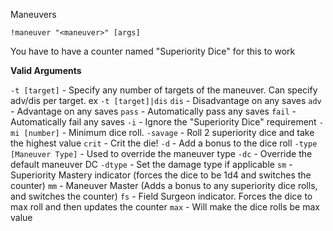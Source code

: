 Maneuvers
 
`!maneuver "<maneuver>" [args]`
 
You have to have a counter named "Superiority Dice" for this to work
 
__Valid Arguments__
 
`-t [target]` - Specify any number of targets of the maneuver. Can specify adv/dis per target. ex `-t [target]|dis`
`dis` - Disadvantage on any saves
`adv` - Advantage on any saves
`pass` - Automatically pass any saves
`fail` - Automatically fail any saves
`-i` - Ignore the "Superiority Dice" requirement
`-mi [number]` - Minimum dice roll.
`-savage` - Roll 2 superiority dice and take the highest value
`crit` - Crit the die!
`-d` - Add a bonus to the dice roll
`-type [Maneuver Type]` - Used to override the maneuver type
`-dc` - Override the default maneuver DC
`-dtype` - Set the damage type if applicable
`sm` - Superiority Mastery indicator (forces the dice to be 1d4 and switches the counter)
`mm` - Maneuver Master (Adds a bonus to any superiority dice rolls, and switches the counter)
`fs` - Field Surgeon indicator. Forces the dice to max roll and then updates the counter
`max` - Will make the dice rolls be max value